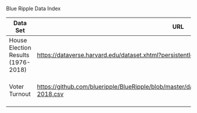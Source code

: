 Blue Ripple Data Index

| Data Set | URL | Source | Comment/Description |
| -------- | --- | ------ | ------------------- |
| House Election Results (1976-2018) | https://dataverse.harvard.edu/dataset.xhtml?persistentId=doi:10.7910/DVN/IG0UN2 | MIT Election Lab | U.S. House election results from 1976 through 2018 |
| Voter Turnout | https://github.com/blueripple/BlueRipple/blob/master/data/DetailedTurnoutByAgeSexEducation2010-2018.csv | US Census | Combined census voter turnout broken down by Age, Sex and Race for 200-2018|
